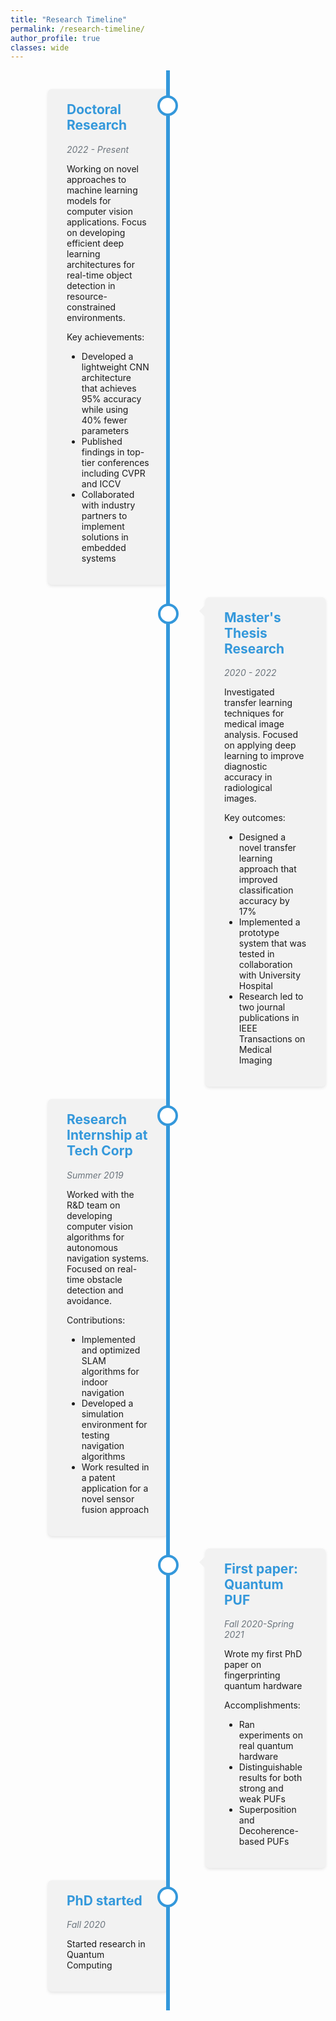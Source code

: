 ```yaml
---
title: "Research Timeline"
permalink: /research-timeline/
author_profile: true
classes: wide
---
```


<style>
/* Page Reset for timeline layout */
.page {
  width: calc(100% - 200px) !important;
  float: right !important;
  margin-right: 0 !important;
  padding-right: 0 !important;
  padding-left: 0 !important;
}

/* Make sure inner wrap takes full width */
.page__inner-wrap {
  width: 100% !important;
  margin: 0 auto !important;
  padding: 0 !important;
}

.page__content {
  width: 100% !important;
  padding: 0 !important;
}

/* Timeline container */
.timeline {
  position: relative;
  width: 100%;
  max-width: none;
  margin: 0 auto;
  padding: 20px 0;
}

/* The vertical line */
.timeline::after {
  content: '';
  position: absolute;
  width: 6px;
  background-color: #3498db;
  top: 0;
  bottom: 0;
  left: 50%;
  margin-left: -3px;
}

/* Container for timeline items */
.container {
  padding: 10px 80px;
  position: relative;
  background-color: inherit;
  width: 50%;
  box-sizing: border-box;
}

/* Timeline circles */
.container::after {
  content: '';
  position: absolute;
  width: 25px;
  height: 25px;
  background-color: white;
  border: 4px solid #3498db;
  top: 20px;
  border-radius: 50%;
  z-index: 1;
}

/* Left containers positioning */
.left {
  left: 0;
}

/* Right containers positioning */
.right {
  left: 50%;
}

/* Arrows for left containers */
.left::before {
  content: " ";
  height: 0;
  position: absolute;
  top: 22px;
  width: 0;
  z-index: 1;
  right: 70px;
  border: medium solid #f2f2f2;
  border-width: 10px 0 10px 10px;
  border-color: transparent transparent transparent #f2f2f2;
}

/* Arrows for right containers */
.right::before {
  content: " ";
  height: 0;
  position: absolute;
  top: 22px;
  width: 0;
  z-index: 1;
  left: 70px;
  border: medium solid #f2f2f2;
  border-width: 10px 10px 10px 0;
  border-color: transparent #f2f2f2 transparent transparent;
}

/* Circle position for right containers */
.right::after {
  left: -16px;
}

/* Circle position for left containers */
.left::after {
  right: -16px;
}

/* Content styling */
.content {
  padding: 20px 30px;
  background-color: #f2f2f2;
  position: relative;
  border-radius: 6px;
  box-shadow: 0 2px 5px rgba(0,0,0,0.1);
  width: 100%;
}

/* Hover effect */
.content:hover {
  box-shadow: 0 4px 10px rgba(0,0,0,0.15);
  transition: all 0.3s ease;
}

/* Headings */
.content h2 {
  margin-top: 0;
  color: #3498db;
}

/* Date styling */
.date {
  color: #6c757d;
  font-style: italic;
}

/* Mobile responsiveness */
@media screen and (max-width: 992px) {
  .page {
    width: 100% !important;
    padding: 0 !important;
  }
  
  .container {
    padding: 10px 60px;
  }
  
  .left::before {
    right: 50px;
  }
  
  .right::before {
    left: 50px;
  }
}

@media screen and (max-width: 768px) {
  /* The vertical line moves to left side */
  .timeline::after {
    left: 31px;
  }
  
  /* All containers are full width */
  .container {
    width: 100%;
    padding-left: 90px;
    padding-right: 25px;
  }
  
  /* Arrows all point right */
  .container::before {
    left: 80px;
    border: medium solid #f2f2f2;
    border-width: 10px 10px 10px 0;
    border-color: transparent #f2f2f2 transparent transparent;
  }

  /* Circles align left */
  .left::after, .right::after {
    left: 15px;
  }
  
  /* Right containers behave like left */
  .right {
    left: 0%;
  }
}
</style>

<div class="timeline">
  <div class="container left">
    <div class="content">
      <h2>Doctoral Research</h2>
      <p class="date">2022 - Present</p>
      <p>Working on novel approaches to machine learning models for computer vision applications. Focus on developing efficient deep learning architectures for real-time object detection in resource-constrained environments.</p>
      <p>Key achievements:</p>
      <ul>
        <li>Developed a lightweight CNN architecture that achieves 95% accuracy while using 40% fewer parameters</li>
        <li>Published findings in top-tier conferences including CVPR and ICCV</li>
        <li>Collaborated with industry partners to implement solutions in embedded systems</li>
      </ul>
    </div>
  </div>
  <div class="container right">
    <div class="content">
      <h2>Master's Thesis Research</h2>
      <p class="date">2020 - 2022</p>
      <p>Investigated transfer learning techniques for medical image analysis. Focused on applying deep learning to improve diagnostic accuracy in radiological images.</p>
      <p>Key outcomes:</p>
      <ul>
        <li>Designed a novel transfer learning approach that improved classification accuracy by 17%</li>
        <li>Implemented a prototype system that was tested in collaboration with University Hospital</li>
        <li>Research led to two journal publications in IEEE Transactions on Medical Imaging</li>
      </ul>
    </div>
  </div>
  <div class="container left">
    <div class="content">
      <h2>Research Internship at Tech Corp</h2>
      <p class="date">Summer 2019</p>
      <p>Worked with the R&D team on developing computer vision algorithms for autonomous navigation systems. Focused on real-time obstacle detection and avoidance.</p>
      <p>Contributions:</p>
      <ul>
        <li>Implemented and optimized SLAM algorithms for indoor navigation</li>
        <li>Developed a simulation environment for testing navigation algorithms</li>
        <li>Work resulted in a patent application for a novel sensor fusion approach</li>
      </ul>
    </div>
  </div>
  <div class="container right">
    <div class="content">
      <h2>First paper: Quantum PUF</h2>
      <p class="date">Fall 2020-Spring 2021</p>
      <p>Wrote my first PhD paper on fingerprinting quantum hardware</p>
      <p>Accomplishments:</p>
      <ul>
        <li>Ran experiments on real quantum hardware</li>
        <li>Distinguishable results for both strong and weak PUFs</li>
        <li>Superposition and Decoherence-based PUFs</li>
      </ul>
    </div>
  </div>
  <div class="container left">
    <div class="content">
      <h2>PhD started</h2>
      <p class="date">Fall 2020</p>
      <p>Started research in Quantum Computing</p>
    </div>
  </div>
</div>